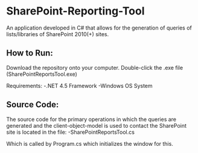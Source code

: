 SharePoint-Reporting-Tool
=========================

An application developed in C# that allows for the generation of queries of lists/libraries of SharePoint 2010(+) sites.

How to Run:
---
Download the repository onto your computer.
Double-click the .exe file (SharePointReportsTool.exe)

Requirements:
-.NET 4.5 Framework
-Windows OS System

Source Code:
---
The source code for the primary operations in which the queries are generated and the client-object-model is used to contact the SharePoint site is located in the file:
-SharePointReportsTool.cs

Which is called by Program.cs which initializes the window for this.

